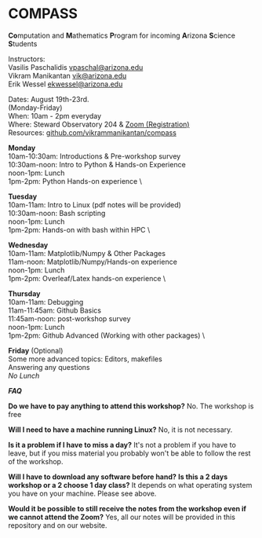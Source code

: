 # COMPASS

**Co**mputation and **M**athematics **P**rogram for incoming **A**rizona **S**cience **S**tudents

Instructors: \
Vasilis Paschalidis <vpaschal@arizona.edu> \
Vikram Manikantan <vik@arizona.edu> \
Erik Wessel <ekwessel@arizona.edu>

Dates: August 19th-23rd. \
       (Monday-Friday) \
When: 10am - 2pm everyday \
Where: Steward Observatory 204 & [Zoom (Registration)](https://arizona.zoom.us/meeting/register/tZAlfuupqD4uHtBD6uaf6u6XsSnPbkeQEKsO) \
Resources: [github.com/vikrammanikantan/compass](github.com/vikrammanikantan/compass)

**Monday** \
10am-10:30am: Introductions & Pre-workshop survey \
10:30am-noon: Intro to Python & Hands-on Experience \
noon-1pm: Lunch \
1pm-2pm: Python Hands-on experience \

**Tuesday** \
10am-11am: Intro to Linux (pdf notes will be provided) \
10:30am-noon: Bash scripting \
noon-1pm: Lunch \
1pm-2pm: Hands-on with bash within HPC \

**Wednesday** \
10am-11am: Matplotlib/Numpy & Other Packages \
11am-noon:  Matplotlib/Numpy/Hands-on experience \
noon-1pm: Lunch \
1pm-2pm: Overleaf/Latex hands-on experience \

**Thursday** \
10am-11am: Debugging \
11am-11:45am: Github Basics \
11:45am-noon: post-workshop survey \
noon-1pm: Lunch \
1pm-2pm: Github Advanced (Working with other packages) \

**Friday** (Optional) \
Some more advanced topics: Editors, makefiles \
Answering any questions  \
*No Lunch*


***FAQ***

**Do we have to pay anything to attend this workshop?**
No. The workshop is free

**Will I need to have a machine running Linux?**
No, it is not necessary.

**Is it a problem if I have to miss a day?**
It's not a problem if you have to leave, but if you miss material you probably won't be able to follow the rest of the workshop. 

**Will I have to download any software before hand?** **Is this a 2 days workshop or a 2 choose 1 day class?**
It depends on what operating system you have on your machine. Please see above.

**Would it be possible to still receive the notes from the workshop even if we cannot attend the Zoom?**
Yes, all our notes will be provided in this repository and on our website.
       
